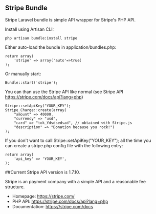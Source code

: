 ## Stripe Bundle

Stripe Laravel bundle is simple API wrapper for Stripe's PHP API.

Install using Artisan CLI:

	php artisan bundle:install stripe


Either auto-load the bundle in application/bundles.php:

	return array(
		'stripe' => array('auto'=>true)
	);

Or manually start:

	Bundle::start('stripe');

You can than use the Stripe API like normal (see Stripe API https://stripe.com/docs/api?lang=php)

	Stripe::setApiKey("YOUR_KEY");
	Stripe_Charge::create(array(
		"amount" => 40000,
		"currency" => "usd",
		"card" => "tok_Ydsdsedsad", // obtained with Stripe.js
		"description" => "Donation because you rock!")
	);


If you don't want to call Stripe::setApiKey("YOUR_KEY"); all the time you can create a stripe.php config file with the following entry:

	return array(
		'api_key' => 'YOUR_KEY', 
	);


##Current Stripe API version is 1.7.10.


Stripe is an payment company with a simple API and a reasonable fee structure.

- Homepage:		   https://stripe.com/
- PHP API: 	  	   https://stripe.com/docs/api?lang=php
- Documentation:   https://stripe.com/docs 
